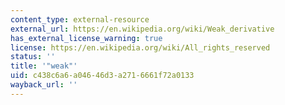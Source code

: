 ```yaml
---
content_type: external-resource
external_url: https://en.wikipedia.org/wiki/Weak_derivative
has_external_license_warning: true
license: https://en.wikipedia.org/wiki/All_rights_reserved
status: ''
title: '"weak"'
uid: c438c6a6-a046-46d3-a271-6661f72a0133
wayback_url: ''
---
```

